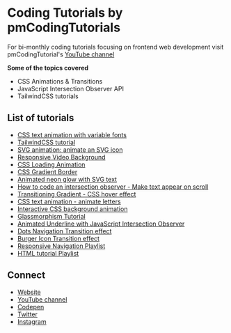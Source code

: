 # Coding Tutorials by pmCodingTutorials

For bi-monthly coding tutorials focusing on frontend web development visit pmCodingTutorial's [YouTube channel](https://www.youtube.com/channel/UCnTVj2blZd_9_xpbo2t7ARw)

**Some of the topics covered**
* CSS Animations & Transitions
* JavaScript Intersection Observer API
* TailwindCSS tutorials

## List of tutorials
* [CSS text animation with variable fonts](https://youtu.be/JbjA4oE4Ma4)
* [TailwindCSS tutorial](https://youtu.be/xDiLpuUHjmg)
* [SVG animation: animate an SVG icon](https://youtu.be/eSpHvESNcZQ)
* [Responsive Video Background](https://youtu.be/rVnfGSP5Ahw)
* [CSS Loading Animation](https://youtu.be/dkl4LMsi8PM)
* [CSS Gradient Border](https://youtu.be/M1KnTaEYxWc)
* [Animated neon glow with SVG text](https://youtu.be/A9_sGB2FLRA)
* [How to code an intersection observer - Make text appear on scroll](https://youtu.be/9W7rKLahq2Q)
* [Transitioning Gradient - CSS hover effect](https://youtu.be/-S21wVY07AY)
* [CSS text animation - animate letters](https://youtu.be/WnoZAPj_yhQ)
* [Interactive CSS background animation](https://youtu.be/Ws5GFMeRye4)
* [Glassmorphism Tutorial](https://youtu.be/Tkph7eiceQE)
* [Animated Underline with JavaScript Intersection Observer](https://youtu.be/B7laJa9KUaI)
* [Dots Navigation Transition effect](https://youtu.be/hzmGprl763k)
* [Burger Icon Transition effect](https://youtu.be/_7lpzFfmYiY)
* [Responsive Navigation Playlist](https://www.youtube.com/playlist?list=PLVpIfGYOn8DbEDIPcSgmxMk4AfoXMLwQF)
* [HTML tutorial Playlist](https://www.youtube.com/playlist?list=PLVpIfGYOn8DbEDIPcSgmxMk4AfoXMLwQF)



## Connect 
* [Website](https://www.pmcoding.co.uk/)
* [YouTube channel](https://www.youtube.com/channel/UCnTVj2blZd_9_xpbo2t7ARw)
* [Codepen](https://codepen.io/patriciamolnar)
* [Twitter](https://twitter.com/pmcoding)
* [Instagram](https://instagram.com/pmcoding)